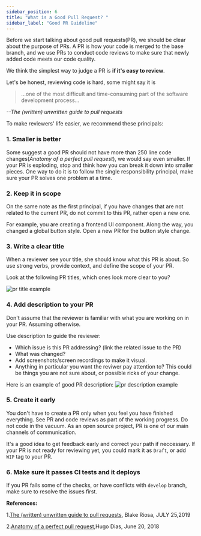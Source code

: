 ```yaml
---
sidebar_position: 6
title: "What is a Good Pull Request? "
sidebar_label: "Good PR Guideline"
---
```


Before we start talking about good pull requests(PR), we should be clear about the purpose of PRs. A PR is how your code is merged to the base branch, and we use PRs to conduct code reviews to make sure that newly added code meets our code quality.

We think the simplest way to judge a PR is **if it's easy to review**.

Let's be honest, reviewing code is hard, some might say it is 
> ...one of the most difficult and time-consuming part of the software development process...

*--The (written) unwritten guide to pull requests*

To make reviewers' life easier, we recommend these principals:

### 1. Smaller is better

Some suggest a good PR should not have more than 250 line code changes(*Anatomy of a perfect pull request*), we would say even smaller. If your PR is exploding, stop and think how you can break it down into smaller pieces. One way to do it is to follow the single responsibility principal, make sure your PR solves one problem at a time. 

### 2. Keep it in scope

On the same note as the first principal, if you have changes that are not related to the current PR, do not commit to this PR, rather open a new one. 

For example, you are creating a frontend UI component. Along the way, you changed a global button style. Open a new PR for the button style change. 

### 3. Write a clear title

When a reviewer see your title, she should know what this PR is about. So use strong verbs, provide context, and define the scope of your PR.

Look at the following PR titles, which ones look more clear to you?

![pr title example](/img/onboarding/good-pr/pr_title_examples.png)


### 4. Add description to your PR

Don't assume that the reviewer is familiar with what you are working on in your PR. Assuming otherwise. 

Use description to guide the reviewer: 
- Which issue is this PR addressing? (link the related issue to the PR) 
- What was changed? 
- Add screenshots/screen recordings to make it visual.
- Anything in particular you want the reviwer pay attention to? This could be things you are not sure about, or possible ricks of your change. 

Here is an example of good PR description:
![pr description example](/img/onboarding/good-pr/pr_description_example.png)

### 5. Create it early

You don't have to create a PR only when you feel you have finished everything. See PR and code reviews as part of the working progress. Do not code in the vacuum. As an open source project, PR is one of our main channels of communication.

It's a good idea to get feedback early and correct your path if neccessary. If your PR is not ready for reviewing yet, you could mark it as `Draft`, or add `WIP` tag to your PR.

### 6. Make sure it passes CI tests and it deploys

If you PR fails some of the checks, or have conflicts with `develop` branch, make sure to resolve the issues first.



**References:**

1.[The (written) unwritten guide to pull requests](https://www.atlassian.com/blog/git/written-unwritten-guide-pull-requests), Blake Riosa, JULY 25,2019

2.[Anatomy of a perfect pull request](https://opensource.com/article/18/6/anatomy-perfect-pull-request),Hugo Dias, June 20, 2018